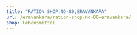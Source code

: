 ```yaml
---
title: "RATION SHOP,NO-80,ERAVANKARA"
url: /eravankara/ration-shop-no-80-eravankara/
shop: Lebensmittel
---
```

